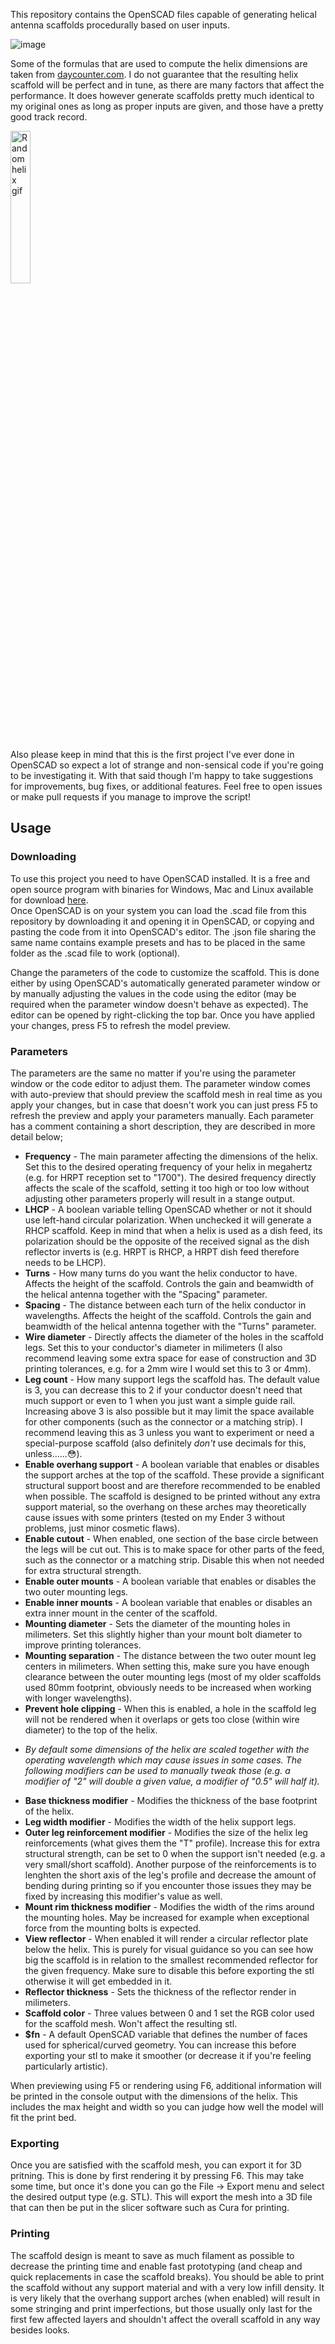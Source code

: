 This repository contains the OpenSCAD files capable of generating helical antenna scaffolds procedurally based on user inputs.  

![image](https://user-images.githubusercontent.com/76875958/126278826-27347789-7698-49d1-b7dd-03afd9dbf329.png)

Some of the formulas that are used to compute the helix dimensions are taken from [daycounter.com](https://www.daycounter.com/Calculators/Helical-Antenna-Design-Calculator.phtml). I do not guarantee that the resulting helix scaffold will be perfect and in tune, as there are many factors that affect the performance. It does however generate scaffolds pretty much identical to my original ones as long as proper inputs are given, and those have a pretty good track record.

<img src="https://user-images.githubusercontent.com/76875958/126063809-c2a07ed3-0a55-4eae-b551-58973dcbdb07.gif" alt="Random helix gif" width="25%" height="25%">

Also please keep in mind that this is the first project I've ever done in OpenSCAD so expect a lot of strange and non-sensical code if you're going to be investigating it. With that said though I'm happy to take suggestions for improvements, bug fixes, or additional features. Feel free to open issues or make pull requests if you manage to improve the script!

## Usage

### Downloading

To use this project you need to have OpenSCAD installed. It is a free and open source program with binaries for Windows, Mac and Linux available for download [here](https://openscad.org/downloads.html).  
Once OpenSCAD is on your system you can load the .scad file from this repository by downloading it and opening it in OpenSCAD, or copying and pasting the code from it into OpenSCAD's editor. The .json file sharing the same name contains example presets and has to be placed in the same folder as the .scad file to work (optional).

Change the parameters of the code to customize the scaffold. This is done either by using OpenSCAD's automatically generated parameter window or by manually adjusting the values in the code using the editor (may be required when the parameter window doesn't behave as expected). The editor can be opened by right-clicking the top bar. Once you have applied your changes, press F5 to refresh the model preview.

### Parameters

The parameters are the same no matter if you're using the parameter window or the code editor to adjust them. The parameter window comes with auto-preview that should preview the scaffold mesh in real time as you apply your changes, but in case that doesn't work you can just press F5 to refresh the preview and apply your parameters manually. Each parameter has a comment containing a short description, they are described in more detail below;

* **Frequency** - The main parameter affecting the dimensions of the helix. Set this to the desired operating frequency of your helix in megahertz (e.g. for HRPT reception set to "1700"). The desired frequency directly affects the scale of the scaffold, setting it too high or too low without adjusting other parameters properly will result in a stange output.  
* **LHCP** - A boolean variable telling OpenSCAD whether or not it should use left-hand circular polarization. When unchecked it will generate a RHCP scaffold. Keep in mind that when a helix is used as a dish feed, its polarization should be the opposite of the received signal as the dish reflector inverts is (e.g. HRPT is RHCP, a HRPT dish feed therefore needs to be LHCP).  
* **Turns** - How many turns do you want the helix conductor to have. Affects the height of the scaffold. Controls the gain and beamwidth of the helical antenna together with the "Spacing" parameter.
* **Spacing** - The distance between each turn of the helix conductor in wavelengths. Affects the height of the scaffold. Controls the gain and beamwidth of the helical antenna together with the "Turns" parameter.
* **Wire diameter** - Directly affects the diameter of the holes in the scaffold legs. Set this to your conductor's diameter in milimeters (I also recommend leaving some extra space for ease of construction and 3D printing tolerances, e.g. for a 2mm wire I would set this to 3 or 4mm).
* **Leg count** - How many support legs the scaffold has. The default value is 3, you can decrease this to 2 if your conductor doesn't need that much support or even to 1 when you just want a simple guide rail. Increasing above 3 is also possible but it may limit the space available for other components (such as the connector or a matching strip). I recommend leaving this as 3 unless you want to experiment or need a special-purpose scaffold (also definitely *don't* use decimals for this, unless......😳).
* **Enable overhang support** - A boolean variable that enables or disables the support arches at the top of the scaffold. These provide a significant structural support boost and are therefore recommended to be enabled when possible. The scaffold is designed to be printed without any extra support material, so the overhang on these arches may theoretically cause issues with some printers (tested on my Ender 3 without problems, just minor cosmetic flaws).
* **Enable cutout** - When enabled, one section of the base circle between the legs will be cut out. This is to make space for other parts of the feed, such as the connector or a matching strip. Disable this when not needed for extra structural strength.
* **Enable outer mounts** - A boolean variable that enables or disables the two outer mounting legs.
* **Enable inner mounts** - A boolean variable that enables or disables an extra inner mount in the center of the scaffold.
* **Mounting diameter** - Sets the diameter of the mounting holes in milimeters. Set this slightly higher than your mount bolt diameter to improve printing tolerances.
* **Mounting separation** - The distance between the two outer mount leg centers in milimeters. When setting this, make sure you have enough clearance between the outer mounting legs (most of my older scaffolds used 80mm footprint, obviously needs to be increased when working with longer wavelengths).  
* **Prevent hole clipping** - When this is enabled, a hole in the scaffold leg will not be rendered when it overlaps or gets too close (within wire diameter) to the top of the helix.
- *By default some dimensions of the helix are scaled together with the operating wavelength which may cause issues in some cases. The following modifiers can be used to manually tweak those (e.g. a modifier of "2" will double a given value, a modifier of "0.5" will half it).*
* **Base thickness modifier** - Modifies the thickness of the base footprint of the helix.
* **Leg width modifier** - Modifies the width of the helix support legs.
* **Outer leg reinforcement modifier** - Modifies the size of the helix leg reinforcements (what gives them the "T" profile). Increase this for extra structural strength, can be set to 0 when the support isn't needed (e.g. a very small/short scaffold). Another purpose of the reinforcements is to lenghten the short axis of the leg's profile and decrease the amount of bending during printing so if you encounter those issues they may be fixed by increasing this modifier's value as well.
* **Mount rim thickness modifier** - Modifies the width of the rims around the mounting holes. May be increased for example when exceptional force from the mounting bolts is expected.
* **View reflector** - When enabled it will render a circular reflector plate below the helix. This is purely for visual guidance so you can see how big the scaffold is in relation to the smallest recommended reflector for the given frequency. Make sure to disable this before exporting the stl otherwise it will get embedded in it.
* **Reflector thickness** - Sets the thickness of the reflector render in milimeters.
* **Scaffold color** - Three values between 0 and 1 set the RGB color used for the scaffold mesh. Won't affect the resulting stl.
* **$fn** - A default OpenSCAD variable that defines the number of faces used for spherical/curved geometry. You can increase this before exporting your stl to make it smoother (or decrease it if you're feeling particularly artistic).

When previewing using F5 or rendering using F6, additional information will be printed in the console output with the dimensions of the helix. This includes the max height and width so you can judge how well the model will fit the print bed.

### Exporting

Once you are satisfied with the scaffold mesh, you can export it for 3D pritning. This is done by first rendering it by pressing F6. This may take some time, but once it's done you can go the File -> Export menu and select the desired output type (e.g. STL). This will export the mesh into a 3D file that can then be put in the slicer software such as Cura for printing.

### Printing

The scaffold design is meant to save as much filament as possible to decrease the printing time and enable fast prototyping (and cheap and quick replacements in case the scaffold breaks). You should be able to print the scaffold without any support material and with a very low infill density. It is very likely that the overhang support arches (when enabled) will result in some stringing and print imperfections, but those usually only last for the first few affected layers and shouldn't affect the overall scaffold in any way besides looks.
